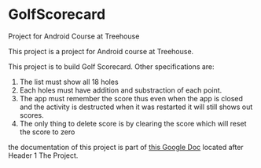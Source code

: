 # GolfScorecard
Project for Android Course at Treehouse

This project is a project for Android course at Treehouse. 

This project is to build Golf Scorecard. Other specifications are:
1. The list must show all 18 holes
2. Each holes must have addition and substraction of each point.
3. The app must remember the score thus even when the app is closed and the activity is destructed when it was restarted it 
will still shows out scores.
4. The only thing to delete score is by clearing the score which will reset the score to zero

the documentation of this project is part of [this Google Doc](https://docs.google.com/document/d/1ZKoIqPzcycTyjynDT15ntokrwF_YpiS_48nIkp_0noc/edit?usp=sharing)
located after Header 1 The Project.
